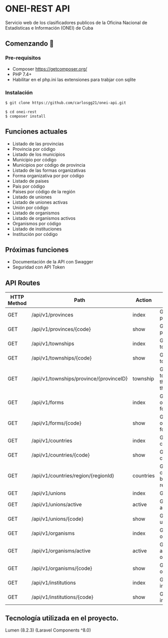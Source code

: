 # ONEI-REST API
Servicio web de los clasificadores publicos  de la Oficina Nacional de Estadísticas e Información (ONEI) de Cuba  

## Comenzando 🚀


### Pre-requisitos 

- Composer https://getcomposer.org/
- PHP 7.4+
- Habilitar en el php.ini las extensiones para trabjar con sqlite

### Instalación

```bash
$ git clone https://github.com/carlosgg21/onei-api.git
```
```
$ cd onei-rest
$ composer install
```


## Funciones actuales 

- Listado de las provincias
- Provincia por código			
- Listado de los municipios
- Municipio por código
- Municipios por código de provincia			
- Listado de las formas organizativas
- Forma organizativa por por código
- Listado de paises
- País por código
- Paises por código de la región
- Listado de uniones 
- Listado de uniones activas
- Unión por código
- Listado de organismos
- Listado de organismos activos
- Organismos por código
- Listado de instituciones 
- Institución por código

## Próximas funciones

- Documentación de la API con Swagger
- Seguridad con API Token

## API Routes
| HTTP Method	| Path | Action  | Desciption  |
| ----- | ----- | ----- |------------- |
| GET      | /api/v1/provinces | index |  Get all provinces
| GET      | /api/v1/provinces/{code}| show |  Get specific province
| GET      | /api/v1/townships | index |  Get all townships
| GET      | /api/v1/townships/{code}| show |  Get specific township
| GET      | /api/v1/townships/province/{provinceID}| township | Get All the townships that belong to the province 
| GET      | /api/v1/forms | index |  Get all organizational forms 
| GET      | /api/v1/forms/{code}| show |  Get specific organizational form
| GET      | /api/v1/countries | index |  Get all countries
| GET      | /api/v1/countries/{code}| show |  Get specific country
| GET      | /api/v1/countries/region/{regionId}| countries | Get All the countries that belong to the region 
| GET      | /api/v1/unions | index |  Get all unions
| GET      | /api/v1/unions/active| active |  Get all the active unions
| GET      | /api/v1/unions/{code}| show |  Get specific union
| GET      | /api/v1/organisms | index |  Get all organisms
| GET      | /api/v1/organisms/active| active |  Get all the active organisms
| GET      | /api/v1/organisms/{code}| show |  Get specific organism
| GET      | /api/v1/institutions | index |  Get all institutions
| GET      | /api/v1/institutions/{code}| show |  Get specific institution

## Tecnología utilizada en el proyecto. 
 Lumen (8.2.3) (Laravel Components ^8.0)
